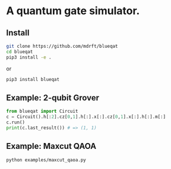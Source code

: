 # A quantum gate simulator.

## Install

```bash
git clone https://github.com/mdrft/blueqat
cd blueqat
pip3 install -e .
```

or

```bash
pip3 install blueqat
```

## Example: 2-qubit Grover

```python
from blueqat import Circuit
c = Circuit().h[:2].cz[0,1].h[:].x[:].cz[0,1].x[:].h[:].m[:]
c.run()
print(c.last_result()) # => (1, 1)
```

## Example: Maxcut QAOA

```bash
python examples/maxcut_qaoa.py
```
